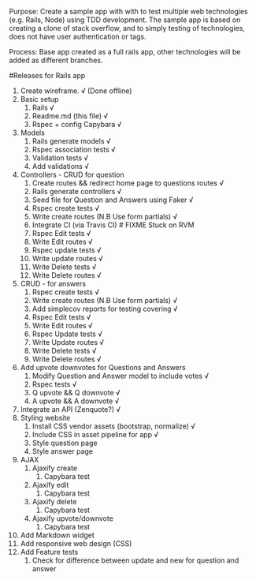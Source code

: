 Purpose:  Create a sample app with with to test multiple web technologies (e.g. Rails, Node) using TDD development. The sample app is based on creating a clone of stack overflow, and to simply testing of technologies, does not have user authentication or tags.

Process: Base app created as a full rails app, other technologies will be added as different branches.

#Releases for Rails app
1. Create wireframe. √ (Done offline)
2. Basic setup
    1. Rails √
    2. Readme.md (this file) √
    3. Rspec + config Capybara √
3. Models
    1. Rails generate models √
    2. Rspec association tests √
    3. Validation tests √
    4. Add validations √
4. Controllers - CRUD for question
    1. Create routes && redirect home page to questions routes √
    2. Rails generate controllers √
    3. Seed file for Question and Answers using Faker √
    4. Rspec create tests √
    5. Write create routes (N.B Use form partials) √
    6. Integrate CI (via Travis CI) # FIXME Stuck on RVM
    7. Rspec Edit tests √
    8. Write Edit routes √
    9. Rspec update tests √
    10. Write update routes √
    11. Write Delete tests √
    12. Write Delete routes √
5. CRUD - for answers 
    1. Rspec create tests √
    2. Write create routes (N.B Use form partials) √
    3. Add simplecov reports for testing covering √
    4. Rspec Edit tests √
    5. Write Edit routes √
    6. Rspec Update tests √
    7. Write Update routes √
    8. Write Delete tests √
    9. Write Delete routes √
6. Add upvote downvotes for Questions and Answers
    1. Modify Question and Answer model to include votes √
    2. Rspec tests √
    3. Q upvote && Q downvote √
    4. A upvote && A downvote √
7. Integrate an API (Zenquote?) √
8. Styling website
    1. Install CSS vendor assets (bootstrap, normalize) √
    2. Include CSS in asset pipeline for app √
    3. Style question page
    4. Style answer page
9. AJAX
    1. Ajaxify create 
        1. Capybara test
    2. Ajaxify edit
        1. Capybara test 
    3. Ajaxify delete
        1. Capybara test
    4. Ajaxify upvote/downvote
        1. Capybara test
10. Add Markdown widget
11. Add responsive web design (CSS)
12. Add Feature tests
    1. Check for difference between update and new for question and answer
